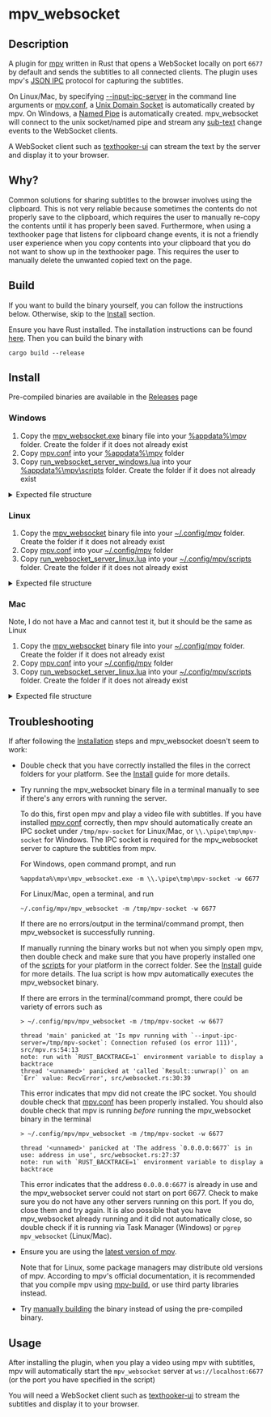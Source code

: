 # mpv_websocket

## Description

A plugin for [mpv](https://mpv.io/) written in Rust that opens a WebSocket
locally on port `6677` by default and sends the subtitles to all connected
clients. The plugin uses mpv's
[JSON IPC](https://mpv.io/manual/master/#json-ipc) protocol for capturing the
subtitles.

On Linux/Mac, by specifying
[--input-ipc-server](https://mpv.io/manual/master/#options-input-ipc-server)
in the command line arguments or
[mpv.conf](https://mpv.io/manual/master/#files-~/-config/mpv/mpv-conf), a
[Unix Domain Socket](https://en.wikipedia.org/wiki/Unix_domain_socket) is
automatically created by mpv. On Windows, a
[Named Pipe](https://en.wikipedia.org/wiki/Named_pipe) is automatically created.
mpv_websocket will connect to the unix socket/named pipe and stream any
[sub-text](https://mpv.io/manual/master/#command-interface-sub-text) change
events to the WebSocket clients.

A WebSocket client such as
[texthooker-ui](https://github.com/Renji-XD/texthooker-ui)
can stream the text by the server and display it to your browser.

## Why?

Common solutions for sharing subtitles to the browser involves using the
clipboard. This is not very reliable because sometimes the contents do not
properly save to the clipboard, which requires the user to manually re-copy the
contents until it has properly been saved. Furthermore, when using a texthooker
page that listens for clipboard change events, it is not a friendly user
experience when you copy contents into your clipboard that you do not want to
show up in the texthooker page. This requires the user to manually delete the
unwanted copied text on the page.

## Build
If you want to build the binary yourself, you can follow the instructions below.
Otherwise, skip to the [Install](#install) section.

Ensure you have Rust installed. The installation instructions can be found
[here](https://www.rust-lang.org/learn/get-started). Then you can build the
binary with

```
cargo build --release
```

## Install

Pre-compiled binaries are available in the
[Releases](https://github.com/kuroahna/mpv_websocket/releases) page

### Windows
1. Copy the
   [mpv_websocket.exe](https://github.com/kuroahna/mpv_websocket/releases/download/0.1.0/x86_64-pc-windows-gnu.zip)
   binary file into your
   [%appdata%\mpv](https://mpv.io/manual/stable/#files-on-windows) folder.
   Create the folder if it does not already exist
2. Copy [mpv.conf](mpv/mpv.conf) into your
   [%appdata%\mpv](https://mpv.io/manual/stable/#files-on-windows) folder
3. Copy
   [run_websocket_server_windows.lua](mpv/scripts/run_websocket_server_windows.lua)
   into your
   [%appdata%\mpv\scripts](https://mpv.io/manual/stable/#files-on-windows)
   folder. Create the folder if it does not already exist

<details><summary>Expected file structure</summary>

```
%appdata%\mpv
├── mpv.conf
├── mpv_websocket.exe
└── scripts
    └── run_websocket_server_windows.lua
```

</details>

### Linux
1. Copy the
   [mpv_websocket](https://github.com/kuroahna/mpv_websocket/releases/download/0.1.0/x86_64-unknown-linux-gnu.zip)
   binary file into your
   [~/.config/mpv](https://mpv.io/manual/stable/#files) folder. Create the
   folder if it does not already exist
2. Copy [mpv.conf](mpv/mpv.conf) into your
   [~/.config/mpv](https://mpv.io/manual/stable/#files) folder
3. Copy
   [run_websocket_server_linux.lua](mpv/scripts/run_websocket_server_linux.lua)
   into your
   [~/.config/mpv/scripts](https://mpv.io/manual/stable/#files) folder.
   Create the folder if it does not already exist

<details><summary>Expected file structure</summary>

```
~/.config/mpv/
├── mpv.conf
├── mpv_websocket
└── scripts
    └── run_websocket_server_linux.lua
```

</details>


### Mac
Note, I do not have a Mac and cannot test it, but it should be the same as Linux

1. Copy the
   [mpv_websocket](https://github.com/kuroahna/mpv_websocket/releases/download/0.1.0/x86_64-apple-darwin.zip)
   binary file into your
   [~/.config/mpv](https://mpv.io/manual/stable/#files) folder. Create the
   folder if it does not already exist
2. Copy [mpv.conf](mpv/mpv.conf) into your
   [~/.config/mpv](https://mpv.io/manual/stable/#files) folder
3. Copy
   [run_websocket_server_linux.lua](mpv/scripts/run_websocket_server_linux.lua)
   into your
   [~/.config/mpv/scripts](https://mpv.io/manual/stable/#files) folder.
   Create the folder if it does not already exist

<details><summary>Expected file structure</summary>

```
~/.config/mpv/
├── mpv.conf
├── mpv_websocket
└── scripts
    └── run_websocket_server_linux.lua
```

</details>

## Troubleshooting
If after following the [Installation](#install) steps and mpv_websocket doesn't
seem to work:

- Double check that you have correctly installed the files in the correct
  folders for your platform. See the [Install](#install) guide for more details.

- Try running the mpv_websocket binary file in a terminal manually to see if
  there's any errors with running the server.

  To do this, first open mpv and play a video file with subtitles. If you have
  installed [mpv.conf](mpv/mpv.conf) correctly, then mpv should automatically
  create an IPC socket under `/tmp/mpv-socket` for Linux/Mac, or
  `\\.\pipe\tmp\mpv-socket` for Windows. The IPC socket is required for the
  mpv_websocket server to capture the subtitles from mpv.

  For Windows, open command prompt, and run
  ```
  %appdata%\mpv\mpv_websocket.exe -m \\.\pipe\tmp\mpv-socket -w 6677
  ```

  For Linux/Mac, open a terminal, and run
  ```
  ~/.config/mpv/mpv_websocket -m /tmp/mpv-socket -w 6677
  ```

  If there are no errors/output in the terminal/command prompt, then
  mpv_websocket is successfully running.

  If manually running the binary works but not when you simply open mpv, then
  double check and make sure that you have properly installed one of the
  [scripts](mpv/scripts) for your platform in the correct folder. See the
  [Install](#install) guide for more details. The lua script is how mpv
  automatically executes the mpv_websocket binary.

  If there are errors in the terminal/command prompt, there could be variety of
  errors such as

  ```
  > ~/.config/mpv/mpv_websocket -m /tmp/mpv-socket -w 6677

  thread 'main' panicked at 'Is mpv running with `--input-ipc-server=/tmp/mpv-socket`: Connection refused (os error 111)', src/mpv.rs:54:13
  note: run with `RUST_BACKTRACE=1` environment variable to display a backtrace
  thread '<unnamed>' panicked at 'called `Result::unwrap()` on an `Err` value: RecvError', src/websocket.rs:30:39
  ```

  This error indicates that mpv did not create the IPC socket. You should double
  check that [mpv.conf](mpv/mpv.conf) has been properly installed. You should
  also double check that mpv is running _before_ running the mpv_websocket
  binary in the terminal

  ```
  > ~/.config/mpv/mpv_websocket -m /tmp/mpv-socket -w 6677

  thread '<unnamed>' panicked at 'The address `0.0.0.0:6677` is in use: address in use', src/websocket.rs:27:37
  note: run with `RUST_BACKTRACE=1` environment variable to display a backtrace
  ```

  This error indicates that the address `0.0.0.0:6677` is already in use and the
  mpv_websocket server could not start on port 6677. Check to make sure you do
  not have any other servers running on this port. If you do, close them and try
  again. It is also possible that you have mpv_websocket already running and it
  did not automatically close, so double check if it is running via Task Manager
  (Windows) or `pgrep mpv_websocket` (Linux/Mac).

- Ensure you are using the
  [latest version of mpv](https://mpv.io/installation/).

  Note that for Linux, some package managers may distribute old versions
  of mpv. According to mpv's official documentation, it is recommended that
  you compile mpv using
  [mpv-build](https://github.com/mpv-player/mpv-build/),
  or use third party libraries instead.

- Try [manually building](#build) the binary instead of using the pre-compiled
  binary.

## Usage

After installing the plugin, when you play a video using mpv with subtitles, mpv
will automatically start the `mpv_websocket` server at `ws://localhost:6677` (or
the port you have specified in the script)

You will need a WebSocket client such as
[texthooker-ui](https://github.com/Renji-XD/texthooker-ui) to stream the
subtitles and display it to your browser.
